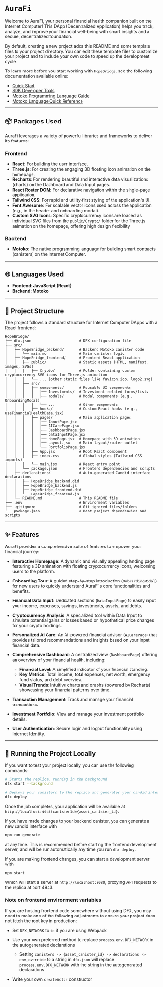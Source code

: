 # `AuraFi`

Welcome to AuraFi, your personal financial health companion built on the Internet Computer! This DApp (Decentralized Application) helps you track, analyze, and improve your financial well-being with smart insights and a secure, decentralized foundation.

By default, creating a new project adds this README and some template files to your project directory. You can edit these template files to customize your project and to include your own code to speed up the development cycle.

To learn more before you start working with `HopeBridge`, see the following documentation available online:

* [Quick Start](https://internetcomputer.org/docs/current/developer-docs/setup/deploy-locally)
* [SDK Developer Tools](https://internetcomputer.org/docs/current/developer-docs/setup/install)
* [Motoko Programming Language Guide](https://internetcomputer.org/docs/current/motoko/main/motoko)
* [Motoko Language Quick Reference](https://internetcomputer.org/docs/current/motoko/main/language-manual)

---

## 📦 Packages Used

AuraFi leverages a variety of powerful libraries and frameworks to deliver its features:

### Frontend

* **React**: For building the user interface.
* **Three.js**: For creating the engaging 3D floating icon animation on the homepage.
* **Recharts**: For rendering beautiful and interactive data visualizations (charts) on the Dashboard and Data Input pages.
* **React Router DOM**: For declarative navigation within the single-page application.
* **Tailwind CSS**: For rapid and utility-first styling of the application's UI.
* **Font Awesome**: For scalable vector icons used across the application (e.g., in the header and onboarding modal).
* **Custom SVG Icons**: Specific cryptocurrency icons are loaded as individual SVG files from the `public/Crypto/` folder for the Three.js animation on the homepage, offering high design flexibility.

### Backend

* **Motoko**: The native programming language for building smart contracts (canisters) on the Internet Computer.

---

## 🌐 Languages Used

* **Frontend**: **JavaScript (React)**
* **Backend**: **Motoko**

---

## 📁 Project Structure

The project follows a standard structure for Internet Computer DApps with a React frontend:

```
HopeBridge/
├── dfx.json                      # DFX configuration file
├── src/
│   ├── HopeBridge_backend/       # Backend Motoko canister code
│   │   └── main.mo               # Main canister logic
│   ├── HopeBridge_frontend/      # Frontend React application
│   │   ├── public/               # Static assets (HTML, manifest, images, SVGs)
│   │   │   ├── Crypto/           # Folder containing custom cryptocurrency SVG icons for Three.js animation
│   │   │   └── ... (other static files like favicon.ico, logo2.svg)
│   │   ├── src/
│   │   │   ├── components/       # Reusable UI components
│   │   │   │   ├── Investments/  # Investment-related forms/lists
│   │   │   │   ├── modals/       # Modal components (e.g., OnboardingModal)
│   │   │   │   └── ...           # Other components
│   │   │   ├── hooks/            # Custom React hooks (e.g., useFinancialHealthData.jsx)
│   │   │   ├── pages/            # Main application pages
│   │   │   │   ├── AboutPage.jsx
│   │   │   │   ├── AICarePage.jsx
│   │   │   │   ├── DashboardPage.jsx
│   │   │   │   ├── DataInputPage.jsx
│   │   │   │   ├── HomePage.jsx  # Homepage with 3D animation
│   │   │   │   ├── Layout.jsx    # Main layout/router outlet
│   │   │   │   └── PortfolioPage.jsx
│   │   │   ├── App.jsx           # Root React component
│   │   │   ├── index.css         # Global styles (Tailwind CSS imports)
│   │   │   └── main.jsx          # React entry point
│   │   └── package.json          # Frontend dependencies and scripts
│   ├── declarations/             # Auto-generated Candid interface declarations
│   │   ├── HopeBridge_backend.did
│   │   ├── HopeBridge_backend.js
│   │   ├── HopeBridge_frontend.did
│   │   └── HopeBridge_frontend.js
│   └── README.md                 # This README file
├── .env                          # Environment variables
├── .gitignore                    # Git ignored files/folders
└── package.json                  # Root project dependencies and scripts
```

---

## ✨ Features

AuraFi provides a comprehensive suite of features to empower your financial journey:

* **Interactive Homepage**: A dynamic and visually appealing landing page featuring a 3D animation with floating cryptocurrency icons, welcoming users to the platform.
* **Onboarding Tour**: A guided step-by-step introduction (`OnboardingModal`) for new users to quickly understand AuraFi's core functionalities and benefits.
* **Financial Data Input**: Dedicated sections (`DataInputPage`) to easily input your income, expenses, savings, investments, assets, and debts.
* **Cryptocurrency Analysis**: A specialized tool within Data Input to simulate potential gains or losses based on hypothetical price changes for your crypto holdings.
* **Personalized AI Care**: An AI-powered financial advisor (`AICarePage`) that provides tailored recommendations and insights based on your input financial data.
* **Comprehensive Dashboard**: A centralized view (`DashboardPage`) offering an overview of your financial health, including:

  * **Financial Level**: A simplified indicator of your financial standing.
  * **Key Metrics**: Total income, total expenses, net worth, emergency fund status, and debt overview.
  * **Visual Trends**: Intuitive charts and graphs (powered by Recharts) showcasing your financial patterns over time.
* **Transaction Management**: Track and manage your financial transactions.
* **Investment Portfolio**: View and manage your investment portfolio details.
* **User Authentication**: Secure login and logout functionality using Internet Identity.

---

## 🚀 Running the Project Locally

If you want to test your project locally, you can use the following commands:

```bash
# Starts the replica, running in the background
dfx start --background

# Deploys your canisters to the replica and generates your candid interface
dfx deploy
```

Once the job completes, your application will be available at `http://localhost:4943?canisterId={asset_canister_id}`.

If you have made changes to your backend canister, you can generate a new candid interface with

```bash
npm run generate
```

at any time. This is recommended before starting the frontend development server, and will be run automatically any time you run `dfx deploy`.

If you are making frontend changes, you can start a development server with

```bash
npm start
```

Which will start a server at `http://localhost:8080`, proxying API requests to the replica at port 4943.

### Note on frontend environment variables

If you are hosting frontend code somewhere without using DFX, you may need to make one of the following adjustments to ensure your project does not fetch the root key in production:

* Set `DFX_NETWORK` to `ic` if you are using Webpack
* Use your own preferred method to replace `process.env.DFX_NETWORK` in the autogenerated declarations

  * Setting `canisters -> {asset_canister_id} -> declarations -> env_override` to a string in `dfx.json` will replace `process.env.DFX_NETWORK` with the string in the autogenerated declarations
* Write your own `createActor` constructor
